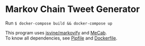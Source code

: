 # Markov Chain Tweet Generator

Run `$ docker-compose build && docker-compose up`

This program uses [jsvine/markovify](https://github.com/jsvine/markovify) and [MeCab](https://taku910.github.io/mecab/).  
To know all dependencies, see [Pipfile](python/Pipfile) and [Dockerfile](Dockerfile).
